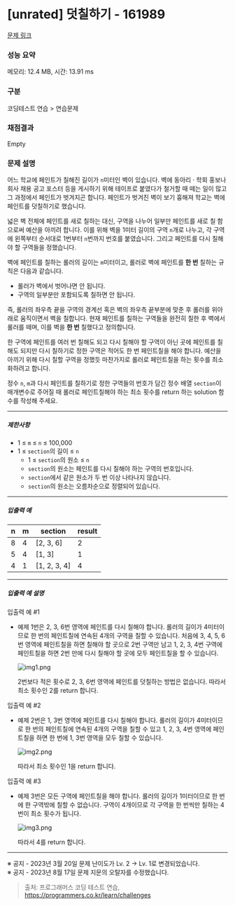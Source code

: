# [unrated] 덧칠하기 - 161989 

[문제 링크](https://school.programmers.co.kr/learn/courses/30/lessons/161989) 

### 성능 요약

메모리: 12.4 MB, 시간: 13.91 ms

### 구분

코딩테스트 연습 > 연습문제

### 채점결과

Empty

### 문제 설명

<p>어느 학교에 페인트가 칠해진 길이가 <code>n</code>미터인 벽이 있습니다. 벽에 동아리 · 학회 홍보나 회사 채용 공고 포스터 등을 게시하기 위해 테이프로 붙였다가 철거할 때 떼는 일이 많고 그 과정에서 페인트가 벗겨지곤 합니다. 페인트가 벗겨진 벽이 보기 흉해져 학교는 벽에 페인트를 덧칠하기로 했습니다.</p>

<p>넓은 벽 전체에 페인트를 새로 칠하는 대신, 구역을 나누어 일부만 페인트를 새로 칠 함으로써 예산을 아끼려 합니다. 이를 위해 벽을 1미터 길이의 구역 <code>n</code>개로 나누고, 각 구역에  왼쪽부터 순서대로 1번부터 <code>n</code>번까지 번호를 붙였습니다. 그리고 페인트를 다시 칠해야 할 구역들을 정했습니다.</p>

<p>벽에 페인트를 칠하는 롤러의 길이는 <code>m</code>미터이고, 롤러로 벽에 페인트를 <strong>한 번</strong> 칠하는 규칙은 다음과 같습니다.</p>

<ul>
<li>롤러가 벽에서 벗어나면 안 됩니다. </li>
<li>구역의 일부분만 포함되도록 칠하면 안 됩니다.</li>
</ul>

<p>즉, 롤러의 좌우측 끝을 구역의 경계선 혹은 벽의 좌우측 끝부분에 맞춘 후 롤러를 위아래로 움직이면서 벽을 칠합니다. 현재 페인트를 칠하는 구역들을 완전히 칠한 후 벽에서 롤러를 떼며, 이를 벽을 <strong>한 번</strong> 칠했다고 정의합니다.</p>

<p>한 구역에 페인트를 여러 번 칠해도 되고 다시 칠해야 할 구역이 아닌 곳에 페인트를 칠해도 되지만 다시 칠하기로 정한 구역은 적어도 한 번 페인트칠을 해야 합니다. 예산을 아끼기 위해 다시 칠할 구역을 정했듯 마찬가지로 롤러로 페인트칠을 하는 횟수를 최소화하려고 합니다.</p>

<p>정수 <code>n</code>, <code>m</code>과 다시 페인트를 칠하기로 정한 구역들의 번호가 담긴 정수 배열 <code>section</code>이 매개변수로 주어질 때 롤러로 페인트칠해야 하는 최소 횟수를 return 하는 solution 함수를 작성해 주세요.</p>

<hr>

<h5>제한사항</h5>

<ul>
<li>1 ≤ <code>m</code> ≤ <code>n</code> ≤ 100,000</li>
<li>1 ≤ <code>section</code>의 길이 ≤ <code>n</code>

<ul>
<li>1 ≤ <code>section</code>의 원소 ≤ <code>n</code></li>
<li><code>section</code>의 원소는 페인트를 다시 칠해야 하는 구역의 번호입니다.</li>
<li><code>section</code>에서 같은 원소가 두 번 이상 나타나지 않습니다.</li>
<li><code>section</code>의 원소는 오름차순으로 정렬되어 있습니다.</li>
</ul></li>
</ul>

<hr>

<h5>입출력 예</h5>
<table class="table">
        <thead><tr>
<th>n</th>
<th>m</th>
<th>section</th>
<th>result</th>
</tr>
</thead>
        <tbody><tr>
<td>8</td>
<td>4</td>
<td>[2, 3, 6]</td>
<td>2</td>
</tr>
<tr>
<td>5</td>
<td>4</td>
<td>[1, 3]</td>
<td>1</td>
</tr>
<tr>
<td>4</td>
<td>1</td>
<td>[1, 2, 3, 4]</td>
<td>4</td>
</tr>
</tbody>
      </table>
<hr>

<h5>입출력 예 설명</h5>

<p>입출력 예 #1</p>

<ul>
<li><p>예제 1번은 2, 3, 6번 영역에 페인트를 다시 칠해야 합니다. 롤러의 길이가 4미터이므로 한 번의 페인트칠에 연속된 4개의 구역을 칠할 수 있습니다. 처음에 3, 4, 5, 6번 영역에 페인트칠을 하면 칠해야 할 곳으로 2번 구역만 남고 1, 2, 3, 4번 구역에 페인트칠을 하면 2번 만에 다시 칠해야 할 곳에 모두 페인트칠을 할 수 있습니다. </p>

<p><img src="https://grepp-programmers.s3.ap-northeast-2.amazonaws.com/files/production/7e657b3f-1e5b-4724-b053-9548b2cd17ba/img1.png" title="" alt="img1.png"></p>

<p>2번보다 적은 횟수로 2, 3, 6번 영역에 페인트를 덧칠하는 방법은 없습니다. 따라서 최소 횟수인 2를 return 합니다.</p></li>
</ul>

<p>입출력 예 #2</p>

<ul>
<li><p>예제 2번은 1, 3번 영역에 페인트를 다시 칠해야 합니다. 롤러의 길이가 4미터이므로 한 번의 페인트칠에 연속된 4개의 구역을 칠할 수 있고 1, 2, 3, 4번 영역에 페인트칠을 하면 한 번에 1, 3번 영역을 모두 칠할 수 있습니다. </p>

<p><img src="https://grepp-programmers.s3.ap-northeast-2.amazonaws.com/files/production/fb5be7bd-e792-4317-9868-f11e7aaf6f03/img2.png" title="" alt="img2.png"></p>

<p>따라서 최소 횟수인 1을 return 합니다.</p></li>
</ul>

<p>입출력 예 #3</p>

<ul>
<li><p>예제 3번은 모든 구역에 페인트칠을 해야 합니다. 롤러의 길이가 1미터이므로 한 번에 한 구역밖에 칠할 수 없습니다. 구역이 4개이므로 각 구역을 한 번씩만 칠하는 4번이 최소 횟수가 됩니다.</p>

<p><img src="https://grepp-programmers.s3.ap-northeast-2.amazonaws.com/files/production/dddf1413-d81a-4199-a8e3-f10f58c59fcc/img3.png" title="" alt="img3.png"></p>

<p>따라서 4를 return 합니다.</p></li>
</ul>

<hr>

<p>※ 공지 - 2023년 3월 20일 문제 난이도가 Lv. 2 → Lv. 1로 변경되었습니다.<br>
※ 공지 - 2023년 8월 17일 문제 지문의 오탈자를 수정했습니다.</p>


> 출처: 프로그래머스 코딩 테스트 연습, https://programmers.co.kr/learn/challenges